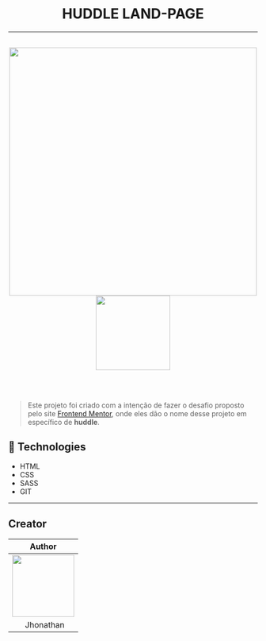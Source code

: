 <h1 align ='center'>HUDDLE LAND-PAGE</h1>

---

<br>

<div align = 'center'>
    <img width=" 500"  src="https://i.imgur.com/ivGQI7d.png">
    <img width="150"  src="https://i.imgur.com/YoUYScX.png">
</div>

<br><br>

> Este projeto foi criado com a intenção de fazer o desafio proposto pelo site [Frontend Mentor](https://www.frontendmentor.io/challenges/huddle-landing-page-with-a-single-introductory-section-B_2Wvxgi0), onde eles dão o nome desse projeto em específico de **huddle**.

## 💼 Technologies

- HTML
- CSS
- SASS
- GIT

---

## Creator

| Author                                                                                                                                      |
| ------------------------------------------------------------------------------------------------------------------------------------------- |
| <a target="_blank" href="https://github.com/JhowBRCG"><img width="125" src="https://avatars.githubusercontent.com/u/121911885?v=4"><br></a> |
| &nbsp; &nbsp; &nbsp; Jhonathan                                                                                                              |
